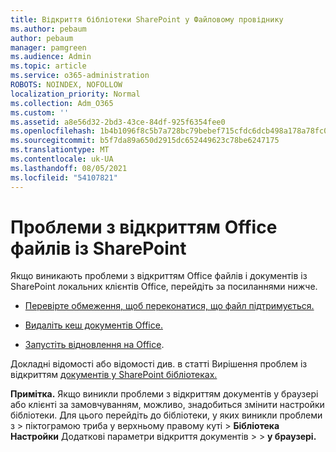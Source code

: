 ```yaml
---
title: Відкриття бібліотеки SharePoint у Файловому провіднику
ms.author: pebaum
author: pebaum
manager: pamgreen
ms.audience: Admin
ms.topic: article
ms.service: o365-administration
ROBOTS: NOINDEX, NOFOLLOW
localization_priority: Normal
ms.collection: Adm_O365
ms.custom: ''
ms.assetid: a8e56d32-2bd3-43ce-84df-925f6354fee0
ms.openlocfilehash: 1b4b1096f8c5b7a728bc79bebef715cfdc6dcb498a178a78fc0e0fff0faa5585
ms.sourcegitcommit: b5f7da89a650d2915dc652449623c78be6247175
ms.translationtype: MT
ms.contentlocale: uk-UA
ms.lasthandoff: 08/05/2021
ms.locfileid: "54107821"
---
```

# <a name="problems-opening-office-files-from-sharepoint"></a>Проблеми з відкриттям Office файлів із SharePoint

Якщо виникають проблеми з відкриттям Office файлів і документів із SharePoint локальних клієнтів Office, перейдіть за посиланнями нижче. 

- [Перевірте обмеження, щоб переконатися, що файл підтримується.](https://support.office.com/article/Invalid-file-names-and-file-types-in-OneDrive-OneDrive-for-Business-and-SharePoint-64883a5d-228e-48f5-b3d2-eb39e07630fa)

- [Видаліть кеш документів Office.](https://support.office.com/article/Delete-your-Office-Document-Cache-b1d3765e-d71b-4bb8-99ca-acd22c42995d)

- [Запустіть відновлення на Office](https://support.office.com/Article/Repair-an-Office-application-7821d4b6-7c1d-4205-aa0e-a6b40c5bb88b).

Докладні відомості або відомості див. в статті Вирішення проблем із відкриттям [документів у SharePoint бібліотеках.](https://support.office.com/article/Fix-problems-opening-documents-in-SharePoint-libraries-31329FA1-4AD0-47FC-95D8-BB0C5B12A536)

**Примітка.** Якщо виникли проблеми з відкриттям документів у браузері або клієнті за замовчуванням, можливо, знадобиться змінити настройки бібліотеки. Для цього перейдіть до бібліотеки, у яких виникли проблеми з > піктограмою триба у верхньому правому куті > **Бібліотека Настройки** Додаткові параметри відкриття документів  >     >  **у браузері.**

